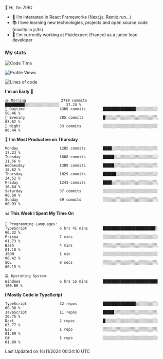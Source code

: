 👋 Hi, I’m 7IBO

- 👀 I’m interested in React Frameworks (Next.js, Remix.run...)
- 📚 I love learning new technologies, projects and open source code (mostly in js/ts)
- 💼 I'm currently working at Fluidexpert (France) as a junior lead developer

### My stats
<!--START_SECTION:waka-->
![Code Time](http://img.shields.io/badge/Code%20Time-840%20hrs%2050%20mins-blue)

![Profile Views](http://img.shields.io/badge/Profile%20Views-0-blue)

![Lines of code](https://img.shields.io/badge/From%20Hello%20World%20I%27ve%20Written-7.9%20million%20lines%20of%20code-blue)

**I'm an Early 🐤** 

```text
🌞 Morning                2780 commits        █████████░░░░░░░░░░░░░░░░   37.28 % 
🌆 Daytime                4360 commits        ███████████████░░░░░░░░░░   58.46 % 
🌃 Evening                285 commits         █░░░░░░░░░░░░░░░░░░░░░░░░   03.82 % 
🌙 Night                  33 commits          ░░░░░░░░░░░░░░░░░░░░░░░░░   00.44 % 
```
📅 **I'm Most Productive on Thursday** 

```text
Monday                   1285 commits        ████░░░░░░░░░░░░░░░░░░░░░   17.23 % 
Tuesday                  1608 commits        █████░░░░░░░░░░░░░░░░░░░░   21.56 % 
Wednesday                1389 commits        █████░░░░░░░░░░░░░░░░░░░░   18.62 % 
Thursday                 1829 commits        ██████░░░░░░░░░░░░░░░░░░░   24.52 % 
Friday                   1241 commits        ████░░░░░░░░░░░░░░░░░░░░░   16.64 % 
Saturday                 37 commits          ░░░░░░░░░░░░░░░░░░░░░░░░░   00.50 % 
Sunday                   69 commits          ░░░░░░░░░░░░░░░░░░░░░░░░░   00.93 % 
```


📊 **This Week I Spent My Time On** 

```text
💬 Programming Languages: 
TypeScript               6 hrs 41 mins       ████████████████████████░   96.32 % 
Prisma                   7 mins              ░░░░░░░░░░░░░░░░░░░░░░░░░   01.73 % 
Bash                     4 mins              ░░░░░░░░░░░░░░░░░░░░░░░░░   01.18 % 
JSON                     1 min               ░░░░░░░░░░░░░░░░░░░░░░░░░   00.42 % 
SQL                      0 secs              ░░░░░░░░░░░░░░░░░░░░░░░░░   00.15 % 

💻 Operating System: 
Windows                  6 hrs 56 mins       █████████████████████████   100.00 % 
```

**I Mostly Code in TypeScript** 

```text
TypeScript               32 repos            ███████████████░░░░░░░░░░   60.38 % 
JavaScript               11 repos            █████░░░░░░░░░░░░░░░░░░░░   20.75 % 
Dart                     2 repos             █░░░░░░░░░░░░░░░░░░░░░░░░   03.77 % 
EJS                      1 repo              ░░░░░░░░░░░░░░░░░░░░░░░░░   01.89 % 
C#                       1 repo              ░░░░░░░░░░░░░░░░░░░░░░░░░   01.89 % 
```




 Last Updated on 14/11/2024 00:24:10 UTC
<!--END_SECTION:waka-->
